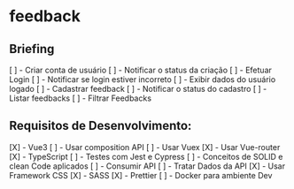 # feedback

## Briefing

[ ] - Criar conta de usuário
    [ ] - Notificar o status da criação
[ ] - Efetuar Login
    [ ] - Notificar se login estiver incorreto
    [ ] - Exibir dados do usuário logado
[ ] - Cadastrar feedback
    [ ] - Notificar o status do cadastro
[ ] - Listar feedbacks
[ ] - Filtrar Feedbacks


## Requisitos de Desenvolvimento:
[X] - Vue3
    [ ] - Usar composition API
    [ ] - Usar Vuex
    [X] - Usar Vue-router
[X] - TypeScript
[ ] - Testes com Jest e Cypress
[ ] - Conceitos de SOLID e clean Code aplicados
[ ] - Consumir API
    [ ] - Tratar Dados da API
[X] - Usar Framework CSS
[X] - SASS
[X] - Prettier
[ ] - Docker para ambiente Dev